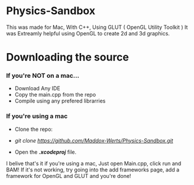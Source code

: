 # Physics-Sandbox

This was made for Mac, With C++, Using GLUT ( OpenGL Utility Toolkit )
It was Extreamly helpful using OpenGL to create 2d and 3d graphics.

# Downloading the source

### If you're **NOT** on a mac...
* Download Any IDE
* Copy the main.cpp from the repo
* Compile using any prefered librarries

### If you're using a mac
* Clone the repo: 
- *git clone https://github.com/Maddox-Werts/Physics-Sandbox.git*
* Open the ***.xcodeproj*** file.

I belive that's it if you're using a mac,
Just open Main.cpp, click run and BAM!
If it's not working, try going into the add frameworks
page, add a framework for OpenGL and GLUT and you're done!
